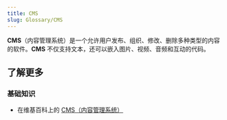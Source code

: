 ```yaml
---
title: CMS
slug: Glossary/CMS
---
```


**CMS**（内容管理系统）是一个允许用户发布、组织、修改、删除多种类型的内容的软件。**CMS** 不仅支持文本，还可以嵌入图片、视频、音频和互动的代码。

## 了解更多

### 基础知识

- 在维基百科上的 [CMS（内容管理系统）](https://zh.wikipedia.org/wiki/内容管理系统)
